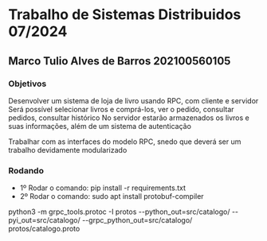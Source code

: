 # Trabalho de Sistemas Distribuidos              07/2024
## Marco Tulio Alves de Barros              202100560105

### Objetivos

Desenvolver um sistema de loja de livro usando RPC, com cliente e servidor
Será possível selecionar livros e comprá-los, ver o pedido, consultar pedidos, consultar histórico
No servidor estarão armazenados os livros e suas informações, além de um sistema de autenticação

Trabalhar com as interfaces do modelo RPC, snedo que deverá ser um trabalho devidamente modularizado

### Rodando

* 1º Rodar o comando: pip install -r requirements.txt
* 2º Rodar o comando: sudo apt install protobuf-compiler

python3 -m grpc_tools.protoc -I protos --python_out=src/catalogo/ --pyi_out=src/catalogo/ --grpc_python_out=src/catalogo/ protos/catalogo.proto